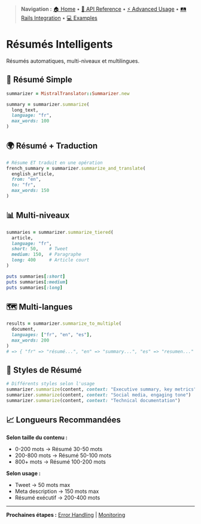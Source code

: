> **Navigation :** [🏠 Home](README.md) • [📖 API Reference](api-reference/) • [⚡ Advanced Usage](advanced-usage/) • [🛤️ Rails Integration](rails-integration/) • [💻 Examples](../examples/)

# Résumés Intelligents

Résumés automatiques, multi-niveaux et multilingues.

## 📝 Résumé Simple

```ruby
summarizer = MistralTranslator::Summarizer.new

summary = summarizer.summarize(
  long_text,
  language: "fr",
  max_words: 100
)
```

## 🌍 Résumé + Traduction

```ruby
# Résume ET traduit en une opération
french_summary = summarizer.summarize_and_translate(
  english_article,
  from: "en",
  to: "fr",
  max_words: 150
)
```

## 📊 Multi-niveaux

```ruby
summaries = summarizer.summarize_tiered(
  article,
  language: "fr",
  short: 50,    # Tweet
  medium: 150,  # Paragraphe
  long: 400     # Article court
)

puts summaries[:short]
puts summaries[:medium]
puts summaries[:long]
```

## 🗺️ Multi-langues

```ruby
results = summarizer.summarize_to_multiple(
  document,
  languages: ["fr", "en", "es"],
  max_words: 200
)
# => { "fr" => "résumé...", "en" => "summary...", "es" => "resumen..." }
```

## 🎯 Styles de Résumé

```ruby
# Différents styles selon l'usage
summarizer.summarize(content, context: "Executive summary, key metrics")
summarizer.summarize(content, context: "Social media, engaging tone")
summarizer.summarize(content, context: "Technical documentation")
```

## 📈 Longueurs Recommandées

**Selon taille du contenu :**

- 0-200 mots → Résumé 30-50 mots
- 200-800 mots → Résumé 50-100 mots
- 800+ mots → Résumé 100-200 mots

**Selon usage :**

- Tweet → 50 mots max
- Meta description → 150 mots max
- Résumé exécutif → 200-400 mots

---

**Prochaines étapes :** [Error Handling](error-handling.md) | [Monitoring](monitoring.md)
